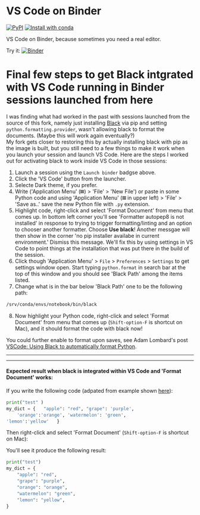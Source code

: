 # VS Code on Binder

[![PyPI](https://img.shields.io/pypi/v/jupyter-vscode-proxy)](https://pypi.org/project/jupyter-vscode-proxy/)
[![Install with conda](https://anaconda.org/conda-forge/jupyter-vscode-proxy/badges/installer/conda.svg)](https://github.com/conda-forge/jupyter-vscode-proxy-feedstock)

VS Code on Binder, because sometimes you need a real editor.

Try it: [![Binder](https://mybinder.org/badge_logo.svg)](https://mybinder.org/v2/gh/fomightez/vscode-binder/master?urlpath=lab)


# Final few steps to get Black intgrated with VS Code running in Binder sessions launched from here

I was finding what had worked in the past with sessions launched from the source of this fork, namely just installing [Black](https://black.readthedocs.io/en/stable/) via pip and setting `python.formatting.provider`, wasn't allowing black to format the documents. (Maybe this will work again eventually?)    
My fork gets closer to restoring this by actually installing black with pip as the image is built, but you still need to a few things to make it work when you launch your session and launch VS Code. Here are the steps I worked out for activating black to work inside VS Code in those sessions:

1. Launch a session using the `Launch binder` badgse above.
2. Click the 'VS Code' button from the launcher. 
3. Selecte Dark theme, if you prefer.
4. Write ('Application Menu' (<img src="documentation/bars-solid.svg" width="10" height="10">) > 'File' > 'New File') or paste in some Python code and using 'Application Menu' (<img src="documentation/bars-solid.svg" width="10" height="10"> in upper left) >  'File' > 'Save as..' save the new Python file with `.py` extension. 
5. Highlight code, right-click and select 'Format Document' from menu that comes up. In bottom left corner you'll see 'Formatter autopep8 is not installed' in response to trying to trigger formatting/linting and an option to chooser another formatter. Choose **Use black**! Another messgae will then show in the corner 'no pip installer availabe in current environment.' Dismiss this message. We'll fix this by using settings in VS Code to point things at the installation that was put there in the build of the session.
6. Click though 'Application Menu' >  `File` > `Preferences` > `Settings` to get settings window open. Start typing `python.format` in search bar at the top of this window and you should see  'Black Path' among the items listed. 
7. Change what is in the bar below 'Black Path' one to be the following path:

  ```bash
  /srv/conda/envs/notebook/bin/black
  ```
8. Now highlight your Python code, right-click and select 'Format Document' from menu that comes up (`Shift-option-F` is shortcut on Mac), and it should format the code with black now!

You could further enable to format upon saves, see Adam Lombard's post [VSCode: Using Black to automatically format Python](https://dev.to/adamlombard/how-to-use-the-black-python-code-formatter-in-vscode-3lo0).

---------

---------

#### Expected result when black is integrated within VS Code and 'Format Document' works:

If you write the following code (adpated from example shown [here](https://dev.to/adamlombard/how-to-use-the-black-python-code-formatter-in-vscode-3lo0)):

```python
print("test" )
my_dict = {   "apple": "red", "grape": 'purple',
    'orange':'orange', 'watermelon': 'green',
'lemon':'yellow'   }
```
Then right-click and select 'Format Document' (`Shift-option-F` is shortcut on Mac):

You'll see it produce the following result:

```python
print("test")
my_dict = {
    "apple": "red",
    "grape": "purple",
    "orange": "orange",
    "watermelon": "green",
    "lemon": "yellow",
}
```
